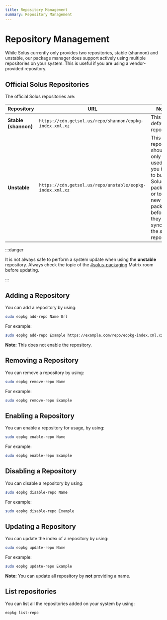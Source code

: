 ```yaml
---
title: Repository Management
summary: Repository Management
---
```


# Repository Management

While Solus currently only provides two repositories, stable (shannon) and unstable, our package manager does support actively using multiple repositories on your system. This is useful if you are using a vendor-provided repository.

## Official Solus Repositories

The official Solus repositories are:

| Repository           | URL                                                      | Notes                                                                                                                                                |
| -------------------- | -------------------------------------------------------- | ---------------------------------------------------------------------------------------------------------------------------------------------------- |
| **Stable (shannon)** | `https://cdn.getsol.us/repo/shannon/eopkg-index.xml.xz`  | This is the default repository.                                                                                                                      |
| **Unstable**         | `https://cdn.getsol.us/repo/unstable/eopkg-index.xml.xz` | This repository should only be used if you intend to build Solus packages or to test new packages before they are synced to the _stable_ repository. |

:::danger

It is not always safe to perform a system update when using the **unstable** repository. Always check the topic of the [#solus-packaging](https://matrix.to/#/#solus-packaging:matrix.org) Matrix room before updating.

:::

## Adding a Repository

You can add a repository by using:

```bash
sudo eopkg add-repo Name Url
```

For example:

```bash
sudo eopkg add-repo Example https://example.com/repo/eopkg-index.xml.xz
```

**Note:** This does not enable the repository.

## Removing a Repository

You can remove a repository by using:

```bash
sudo eopkg remove-repo Name
```

For example:

```bash
sudo eopkg remove-repo Example
```

## Enabling a Repository

You can enable a repository for usage, by using:

```bash
sudo eopkg enable-repo Name
```

For example:

```bash
sudo eopkg enable-repo Example
```

## Disabling a Repository

You can disable a repository by using:

```bash
sudo eopkg disable-repo Name
```

For example:

```bash
sudo eopkg disable-repo Example
```

## Updating a Repository

You can update the index of a repository by using:

```bash
sudo eopkg update-repo Name
```

For example:

```bash
sudo eopkg update-repo Example
```

**Note:** You can update all repository by **not** providing a name.

## List repositories

You can list all the repositories added on your system by using:

```bash
eopkg list-repo
```
